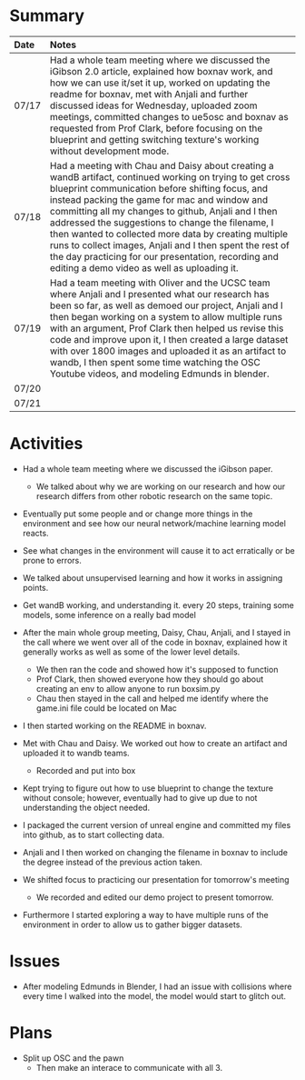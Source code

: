 # Summary

| Date  | Notes
| :---- | :----
| 07/17 | Had a whole team meeting where we discussed the iGibson 2.0 article, explained how boxnav work, and how we can use it/set it up, worked on updating the readme for boxnav, met with Anjali and further discussed ideas for Wednesday, uploaded zoom meetings, committed changes to ue5osc and boxnav as requested from Prof Clark, before focusing on the blueprint and getting switching texture's working without development mode.
| 07/18 | Had a meeting with Chau and Daisy about creating a wandB artifact, continued working on trying to get cross blueprint communication before shifting focus, and instead packing the game for mac and window and committing all my changes to github, Anjali and I then addressed the suggestions to change the filename, I then wanted to collected more data by creating multiple runs to collect images, Anjali and I then spent the rest of the day practicing for our presentation, recording and editing a demo video as well as uploading it.
| 07/19 | Had a team meeting with Oliver and the UCSC team where Anjali and I presented what our research has been so far, as well as demoed our project, Anjali and I then began working on a system to allow multiple runs with an argument, Prof Clark then helped us revise this code and improve upon it, I then created a large dataset with over 1800 images and uploaded it as an artifact to wandb, I then spent some time watching the OSC Youtube videos, and modeling Edmunds in blender. 
| 07/20 | 
| 07/21 | 

# Activities

- Had a whole team meeting where we discussed the iGibson paper.
    - We talked about why we are working on our research and how our research differs from other robotic research on the same topic.
- Eventually put some people and or change more things in the environment and see how our neural network/machine learning model reacts.
- See what changes in the environment will cause it to act erratically or be prone to errors.
- We talked about unsupervised learning and how it works in assigning points.
- Get wandB working, and understanding it. every 20 steps, training some models, some inference on a really bad model
- After the main whole group meeting, Daisy, Chau, Anjali, and I stayed in the call where we went over all of the code in boxnav, explained how it generally works as well as some of the lower level details. 
    - We then ran the code and showed how it's supposed to function
    - Prof Clark, then showed everyone how they should go about creating an env to allow anyone to run boxsim.py
    - Chau then stayed in the call and helped me identify where the game.ini file could be located on Mac
- I then started working on the README in boxnav.

- Met with Chau and Daisy. We worked out how to create an artifact and uploaded it to wandb teams.
    - Recorded and put into box
- Kept trying to figure out how to use blueprint to change the texture without console; however, eventually had to give up due to not understanding the object needed.
- I packaged the current version of unreal engine and committed my files into github, as to start collecting data.
- Anjali and I then worked on changing the filename in boxnav to include the degree instead of the previous action taken.
- We shifted focus to practicing our presentation for tomorrow's meeting 
    - We recorded and edited our demo project to present tomorrow.
- Furthermore I started exploring a way to have multiple runs of the environment in order to allow us to gather bigger datasets.

# Issues

- After modeling Edmunds in Blender, I had an issue with collisions where every time I walked into the model, the model would start to glitch out.

# Plans

- Split up OSC and the pawn
    - Then make an interace to communicate with all 3.